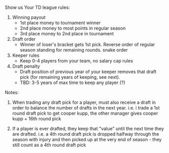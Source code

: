 Show us Your TD league rules:
1. Winning payout
    - 1st place money to tournament winner
    - 2nd place money to most points in regular season
    - 3rd place money to 2nd place in tournament
2. Draft order 
    - Winner of loser's bracket gets 1st pick. Reverse order of regular season standing for remaining rounds. snake order
3. Keeper rules
    - Keep 0-4 players from your team, no salary cap rules
3. Draft penalty
    - Draft position of previous year of your keeper removes that draft pick (for remaining years of keeping, see next).
    - TBD: 3-5 years of max time to keep any player (?)
    
Notes:
1. When trading any draft pick for a player, must also receive a draft in order to balance the number of drafts in the next year. i.e. i trade a 1st round draft pick to get cooper kupp, the other manager gives cooper kupp + 16th round pick

2. If a player is ever drafted, they keep that "value" until the next time they are drafted. i.e. a 4th round draft pick is dropped halfway through the season with injury and then picked up at the very end of season - they still count as a 4th round draft pick
